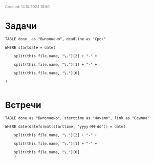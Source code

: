<span style="font-size:12px; color:#888888;">Created: 14.10.2024 18:50</span>

# Задачи

```dataview
TABLE done  as "Выполнено", deadline as "Срок"

WHERE startdate = date(

    split(this.file.name, "\.")[2] + "-" +

    split(this.file.name, "\.")[1] + "-" +

    split(this.file.name, "\.")[0]

)
    
```


# Встречи


```dataview
TABLE done as "Выполнено", starttime as "Начало", link as "Ссылка"

WHERE date(dateformat(starttime, "yyyy-MM-dd")) = date(

    split(this.file.name, "\.")[2] + "-" +

    split(this.file.name, "\.")[1] + "-" +

    split(this.file.name, "\.")[0]
    )
    
```


